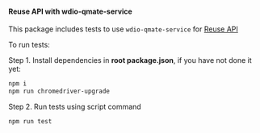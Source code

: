 #### Reuse API with wdio-qmate-service

This package includes tests to use `wdio-qmate-service` for [Reuse API](../../reuse/doc.md)

To run tests:

Step 1. Install dependencies in **root package.json**, if you have not done it yet:
```bash
npm i
npm run chromedriver-upgrade
```


Step 2. Run tests using script command
```bash
npm run test
```